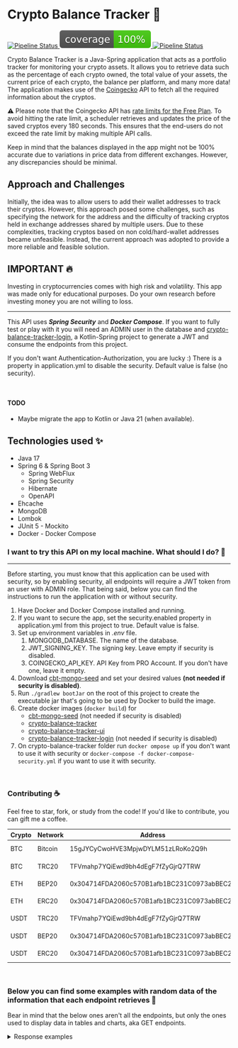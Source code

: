 # Crypto Balance Tracker :rocket:

<a href="https://github.com/lucasdistasi/crypto-balance-tracker/actions">
    <img alt="Pipeline Status" src="https://github.com/lucasdistasi/crypto-balance-tracker/actions/workflows/main.yml/badge.svg"/>
</a>
<a href="https://lucasdistasi.github.io/crypto-balance-tracker/">
    <img alt="Code Coverage" src="https://github.com/lucasdistasi/crypto-balance-tracker/blob/gh-pages/badges/jacoco.svg"/>
</a>
<a href="#">
    <img alt="Pipeline Status" src="https://hits.dwyl.com/lucasdistasi/crypto-balance-tracker.svg"/>
</a>

Crypto Balance Tracker is a Java-Spring application that acts as a portfolio tracker for monitoring your crypto assets. 
It allows you to retrieve data such as the percentage of each crypto owned, the total value of your assets, 
the current price of each crypto, the balance per platform, and many more data! The application makes use of the 
[Coingecko](https://www.coingecko.com) API to fetch all the required information about the cryptos.

:warning: Please note that the Coingecko API has [rate limits for the Free Plan](https://www.coingecko.com/en/api/pricing). 
To avoid hitting the rate limit, a scheduler retrieves and updates the price of the saved cryptos every 180 seconds. 
This ensures that the end-users do not exceed the rate limit by making multiple API calls. 

Keep in mind  that the balances displayed in the  app might not be 100% accurate due to variations in price data 
from different exchanges. However, any discrepancies should be minimal.
<br>

## Approach and Challenges
Initially, the idea was to allow users to add their wallet addresses to track their cryptos. However, this approach posed 
some challenges, such as specifying the network for the address and the difficulty of tracking cryptos held in exchange 
addresses shared by multiple users. Due to these complexities, tracking cryptos based on non cold/hard-wallet addresses became unfeasible. 
Instead, the current approach was adopted to provide a more reliable and feasible solution.
<br>

## IMPORTANT :fire:
Investing in cryptocurrencies comes with high risk and volatility. This app was made only for educational purposes.
Do your own research before investing money you are not willing to loss.

<hr>

This API uses ***Spring Security*** and ***Docker Compose***. If you want to fully test or play with it you will need an 
ADMIN user in the database and [crypto-balance-tracker-login](https://github.com/lucasdistasi/crypto-balance-tracker-login),
a Kotlin-Spring project to generate a JWT and consume the endpoints from this project.

If you don't want Authentication-Authorization, you are lucky :) There is a property in application.yml to disable
the security. Default value is false (no security).

<br>

#### TODO

- Maybe migrate the app to Kotlin or Java 21 (when available).

## Technologies used :sparkles:

- Java 17
- Spring 6 & Spring Boot 3
    - Spring WebFlux
    - Spring Security
    - Hibernate
    - OpenAPI
- Ehcache
- MongoDB
- Lombok
- JUnit 5 - Mockito
- Docker - Docker Compose

### I want to try this API on my local machine. What should I do? :tada:

---

Before starting, you must know that this application can be used with security, so by enabling security, all endpoints will
require a JWT token from an user with ADMIN role. That being said, below you can find the instructions to run the application
with or without security.

1. Have Docker and Docker Compose installed and running.
2. If you want to secure the app, set the security.enabled property in application.yml from this project to true. Default value is false.
3. Set up environment variables in _.env_ file.
   1. MONGODB_DATABASE. The name of the database.
   2. JWT_SIGNING_KEY. The signing key. Leave empty if security is disabled.
   3. COINGECKO_API_KEY. API Key from PRO Account. If you don't have one, leave it empty.
4. Download [cbt-mongo-seed](https://github.com/lucasdistasi/cbt-mongo.seed) and set your desired values **(not needed if security is disabled)**.
5. Run `./gradlew bootJar` on the root of this project to create the executable jar that's going to be used by Docker to build the image.
6. Create docker images (`docker build`) for 
   - [cbt-mongo-seed](https://github.com/lucasdistasi/cbt-mongo.seed) (not needed if security is disabled)
   - [crypto-balance-tracker](https://github.com/lucasdistasi/crypto-balance-tracker)
   - [crypto-balance-tracker-ui](https://github.com/lucasdistasi/crypto-balance-tracker-ui)
   - [crypto-balance-tracker-login](https://github.com/lucasdistasi/crypto-balance-tracker-login) (not needed if security is disabled)
7. On crypto-balance-tracker folder run `docker ompose up` if you don't want to use it with security or `docker-compose -f docker-compose-security.yml` if you want to use it with security.

<br>

### Contributing :coffee:

Feel free to star, fork, or study from the code! If you'd like to contribute, you can gift me a coffee.

| Crypto | Network | Address                                    | QR            |
|--------|---------|--------------------------------------------|---------------|
| BTC    | Bitcoin | 15gJYCyCwoHVE3MpjwDYLM51zLRoKo2Q9h         | [BTC-bitcoin] |
| BTC    | TRC20   | TFVmahp7YQiEwd9bh4dEgF7fZyGjrQ7TRW         | [BTC-trc20]   |
| ETH    | BEP20   | 0x304714FDA2060c570B1afb1BC231C0973abBEC23 | [ETH-bep20]   |
| ETH    | ERC20   | 0x304714FDA2060c570B1afb1BC231C0973abBEC23 | [ETH-erc20]   |
| USDT   | TRC20   | TFVmahp7YQiEwd9bh4dEgF7fZyGjrQ7TRW         | [USDT-trc20]  |
| USDT   | BEP20   | 0x304714FDA2060c570B1afb1BC231C0973abBEC23 | [USDT-bep20]  |
| USDT   | ERC20   | 0x304714FDA2060c570B1afb1BC231C0973abBEC23 | [USDT-erc20]  |

[BTC-bitcoin]: https://imgur.com/Hs0DYDk
[BTC-trc20]: https://imgur.com/kdROHrE
[ETH-bep20]: https://imgur.com/DIOiJrL
[ETH-erc20]: https://imgur.com/REXkDmu
[USDT-trc20]: https://imgur.com/ubUWdpI
[USDT-bep20]: https://imgur.com/rrrYd9j
[USDT-erc20]: https://imgur.com/G9DPKvU

<br>

### Below you can find some examples with random data of the information that each endpoint retrieves :memo:

Bear in mind that the below ones aren't all the endpoints, but only the ones used to display data in tables and charts, aka GET endpoints.

<details>
  <summary>Response examples</summary>

### `/api/v1/cryptos?page={pageNumber}`

#### Retrieve cryptos by page

```json
{
  "page": 1,
  "totalPages": 1,
  "hasNextPage": false,
  "cryptos": [
    {
      "id": "64bd318372a86834e9b400b1",
      "cryptoName": "Bitcoin",
      "platform": "COINBASE",
      "quantity": 0.1
    },
    {
      "id": "64bd319172a86834e9b400b2",
      "cryptoName": "Ethereum",
      "platform": "COINBASE",
      "quantity": 0.5
    },
    {
      "id": "64bd319b72a86834e9b400b3",
      "cryptoName": "Cardano",
      "platform": "BINANCE",
      "quantity": 500
    },
    {
      "id": "64bd31ad72a86834e9b400b4",
      "cryptoName": "Tether",
      "platform": "OKX",
      "quantity": 750
    },
    {
      "id": "64bd31c772a86834e9b400b5",
      "cryptoName": "XRP",
      "platform": "BYBIT",
      "quantity": 500
    },
    {
      "id": "64bd31e072a86834e9b400b6",
      "cryptoName": "Solana",
      "platform": "KRAKEN",
      "quantity": 30
    },
    {
      "id": "64bd31eb72a86834e9b400b7",
      "cryptoName": "Polygon",
      "platform": "KRAKEN",
      "quantity": 100
    },
    {
      "id": "64bd322572a86834e9b400b8",
      "cryptoName": "Bitcoin",
      "platform": "BINANCE",
      "quantity": 0.015
    }
  ]
}
```

### `/api/v1/cryptos/{id}`

#### Retrieves information from the crypto with the given mongo database id. i.e 64c3b17cbd56703f00c7e4d5

```json
{
  "id": "64c3b17cbd56703f00c7e4d5",
  "cryptoName": "Bitcoin",
  "platform": "TREZOR",
  "quantity": 0.31533785
}
```

### `/api/v1/platforms`

#### Retrieves all platforms

```json
[
  {
    "name": "BINANCE"
  },
  {
    "name": "COINBASE"
  },
  {
    "name": "BYBIT"
  },
  {
    "name": "OKX"
  },
  {
    "name": "KRAKEN"
  }
]
```

### `/api/v1/goals?page={pageNumber}`

#### Retrieves all goals

```json
{
  "page": 1,
  "totalPages": 1,
  "hasNextPage": false,
  "goals": [
    {
      "goalId": "64bd326072a86834e9b400bb",
      "cryptoName": "XRP",
      "actualQuantity": 500,
      "progress": 100,
      "remainingQuantity": 0,
      "goalQuantity": 500,
      "moneyNeeded": 0
    },
    {
      "goalId": "64bd324472a86834e9b400ba",
      "cryptoName": "Ethereum",
      "actualQuantity": 0.5,
      "progress": 50.00,
      "remainingQuantity": 0.5,
      "goalQuantity": 1,
      "moneyNeeded": 937.04
    },
    {
      "goalId": "64bd323972a86834e9b400b9",
      "cryptoName": "Bitcoin",
      "actualQuantity": 0.115,
      "progress": 23.00,
      "remainingQuantity": 0.385,
      "goalQuantity": 0.5,
      "moneyNeeded": 11510.73
    }
  ]
}
```

### `/api/v1/dashboards/crypto/balances`

#### Returns total balances and information of each crypto in each platform

```json
{
  "totalBalance": 6464.53,
  "totalEURBalance": 5808.95,
  "totalBTCBalance": 0.2162795750,
  "cryptos": [
    {
      "crypto_id": "64bd318372a86834e9b400b1",
      "crypto_info": {
        "id": "bitcoin",
        "symbol": "btc",
        "name": "Bitcoin",
        "market_data": {
          "current_price": {
            "usd": 29889,
            "eur": 26858,
            "btc": 1.0
          },
          "circulating_supply": 19437025.0,
          "max_supply": 21000000.0
        }
      },
      "quantity": 0.1,
      "balance": 2988.90,
      "balance_in_eur": 2685.80,
      "balance_in_btc": 0.1000000000,
      "percentage": 46.24,
      "platform": "COINBASE"
    },
    {
      "crypto_id": "64bd319172a86834e9b400b2",
      "crypto_info": {
        "id": "ethereum",
        "symbol": "eth",
        "name": "Ethereum",
        "market_data": {
          "current_price": {
            "usd": 1873.98,
            "eur": 1683.94,
            "btc": 0.06269515
          },
          "circulating_supply": 120194007.919753,
          "max_supply": null
        }
      },
      "quantity": 0.5,
      "balance": 936.99,
      "balance_in_eur": 841.97,
      "balance_in_btc": 0.0313475750,
      "percentage": 14.49,
      "platform": "COINBASE"
    },
    {
      "crypto_id": "64bd31ad72a86834e9b400b4",
      "crypto_info": {
        "id": "tether",
        "symbol": "usdt",
        "name": "Tether",
        "market_data": {
          "current_price": {
            "usd": 1.0,
            "eur": 0.898737,
            "btc": 0.00003346
          },
          "circulating_supply": 83796187894.4596,
          "max_supply": null
        }
      },
      "quantity": 750,
      "balance": 750.00,
      "balance_in_eur": 674.05,
      "balance_in_btc": 0.0250950000,
      "percentage": 11.60,
      "platform": "OKX"
    },
    {
      "crypto_id": "64bd31e072a86834e9b400b6",
      "crypto_info": {
        "id": "solana",
        "symbol": "sol",
        "name": "Solana",
        "market_data": {
          "current_price": {
            "usd": 24.61,
            "eur": 22.11,
            "btc": 0.0008232
          },
          "circulating_supply": 404138972.522103,
          "max_supply": null
        }
      },
      "quantity": 30,
      "balance": 738.30,
      "balance_in_eur": 663.30,
      "balance_in_btc": 0.0246960000,
      "percentage": 11.42,
      "platform": "KRAKEN"
    },
    {
      "crypto_id": "64bd322572a86834e9b400b8",
      "crypto_info": {
        "id": "bitcoin",
        "symbol": "btc",
        "name": "Bitcoin",
        "market_data": {
          "current_price": {
            "usd": 29889,
            "eur": 26858,
            "btc": 1.0
          },
          "circulating_supply": 19437025.0,
          "max_supply": 21000000.0
        }
      },
      "quantity": 0.015,
      "balance": 448.34,
      "balance_in_eur": 402.87,
      "balance_in_btc": 0.0150000000,
      "percentage": 6.94,
      "platform": "BINANCE"
    },
    {
      "crypto_id": "64bd31c772a86834e9b400b5",
      "crypto_info": {
        "id": "ripple",
        "symbol": "xrp",
        "name": "XRP",
        "market_data": {
          "current_price": {
            "usd": 0.739053,
            "eur": 0.664109,
            "btc": 0.00002473
          },
          "circulating_supply": 52544091958.0,
          "max_supply": 100000000000.0
        }
      },
      "quantity": 500,
      "balance": 369.53,
      "balance_in_eur": 332.05,
      "balance_in_btc": 0.0123650000,
      "percentage": 5.72,
      "platform": "BYBIT"
    },
    {
      "crypto_id": "64bd319b72a86834e9b400b3",
      "crypto_info": {
        "id": "cardano",
        "symbol": "ada",
        "name": "Cardano",
        "market_data": {
          "current_price": {
            "usd": 0.315106,
            "eur": 0.283152,
            "btc": 0.00001054
          },
          "circulating_supply": 35045020830.3234,
          "max_supply": 45000000000.0
        }
      },
      "quantity": 500,
      "balance": 157.55,
      "balance_in_eur": 141.58,
      "balance_in_btc": 0.0052700000,
      "percentage": 2.44,
      "platform": "BINANCE"
    },
    {
      "crypto_id": "64bd31eb72a86834e9b400b7",
      "crypto_info": {
        "id": "matic-network",
        "symbol": "matic",
        "name": "Polygon",
        "market_data": {
          "current_price": {
            "usd": 0.749241,
            "eur": 0.673264,
            "btc": 0.00002506
          },
          "circulating_supply": 9319469069.28493,
          "max_supply": 10000000000.0
        }
      },
      "quantity": 100,
      "balance": 74.92,
      "balance_in_eur": 67.33,
      "balance_in_btc": 0.0025060000,
      "percentage": 1.16,
      "platform": "KRAKEN"
    }
  ]
}
```

### `/api/v1/dashboards/crypto/{cryptoId}`

#### Retrieves information from the crypto with the given cryptoId i.e bitcoin

```json
{
  "totalBalance": 3437.24,
  "totalEURBalance": 3088.67,
  "totalBTCBalance": 0.1150000000,
  "cryptos": [
    {
      "crypto_id": "64bd318372a86834e9b400b1",
      "crypto_info": {
        "id": "bitcoin",
        "symbol": "btc",
        "name": "Bitcoin",
        "market_data": {
          "current_price": {
            "usd": 29889,
            "eur": 26858,
            "btc": 1.0
          },
          "circulating_supply": 19437025.0,
          "max_supply": 21000000.0
        }
      },
      "quantity": 0.1,
      "balance": 2988.90,
      "balance_in_eur": 2685.80,
      "balance_in_btc": 0.1000000000,
      "percentage": 86.96,
      "platform": "COINBASE"
    },
    {
      "crypto_id": "64bd322572a86834e9b400b8",
      "crypto_info": {
        "id": "bitcoin",
        "symbol": "btc",
        "name": "Bitcoin",
        "market_data": {
          "current_price": {
            "usd": 29889,
            "eur": 26858,
            "btc": 1.0
          },
          "circulating_supply": 19437025.0,
          "max_supply": 21000000.0
        }
      },
      "quantity": 0.015,
      "balance": 448.34,
      "balance_in_eur": 402.87,
      "balance_in_btc": 0.0150000000,
      "percentage": 13.04,
      "platform": "BINANCE"
    }
  ]
}
```

### `/api/v1/dashboards/cryptos`

#### Retrieves information for each crypto and the percentage distribution in each platform for that crypto

```json
[
  {
    "cryptoId": "ethereum",
    "cryptos": [
      {
        "crypto_id": "64bd319172a86834e9b400b2",
        "crypto_info": {
          "id": "ethereum",
          "symbol": "eth",
          "name": "Ethereum",
          "market_data": {
            "current_price": {
              "usd": 1873.98,
              "eur": 1683.94,
              "btc": 0.06269515
            },
            "circulating_supply": 120194007.919753,
            "max_supply": null
          }
        },
        "quantity": 0.5,
        "balance": 936.99,
        "balance_in_eur": 841.97,
        "balance_in_btc": 0.0313475750,
        "percentage": 100.00,
        "platform": "COINBASE"
      }
    ]
  },
  {
    "cryptoId": "ripple",
    "cryptos": [
      {
        "crypto_id": "64bd31c772a86834e9b400b5",
        "crypto_info": {
          "id": "ripple",
          "symbol": "xrp",
          "name": "XRP",
          "market_data": {
            "current_price": {
              "usd": 0.739053,
              "eur": 0.664109,
              "btc": 0.00002473
            },
            "circulating_supply": 52544091958.0,
            "max_supply": 100000000000.0
          }
        },
        "quantity": 500,
        "balance": 369.53,
        "balance_in_eur": 332.05,
        "balance_in_btc": 0.0123650000,
        "percentage": 100.00,
        "platform": "BYBIT"
      }
    ]
  },
  {
    "cryptoId": "tether",
    "cryptos": [
      {
        "crypto_id": "64bd31ad72a86834e9b400b4",
        "crypto_info": {
          "id": "tether",
          "symbol": "usdt",
          "name": "Tether",
          "market_data": {
            "current_price": {
              "usd": 1.0,
              "eur": 0.898737,
              "btc": 0.00003346
            },
            "circulating_supply": 83796187894.4596,
            "max_supply": null
          }
        },
        "quantity": 750,
        "balance": 750.00,
        "balance_in_eur": 674.05,
        "balance_in_btc": 0.0250950000,
        "percentage": 100.00,
        "platform": "OKX"
      }
    ]
  },
  {
    "cryptoId": "cardano",
    "cryptos": [
      {
        "crypto_id": "64bd319b72a86834e9b400b3",
        "crypto_info": {
          "id": "cardano",
          "symbol": "ada",
          "name": "Cardano",
          "market_data": {
            "current_price": {
              "usd": 0.315106,
              "eur": 0.283152,
              "btc": 0.00001054
            },
            "circulating_supply": 35045020830.3234,
            "max_supply": 45000000000.0
          }
        },
        "quantity": 500,
        "balance": 157.55,
        "balance_in_eur": 141.58,
        "balance_in_btc": 0.0052700000,
        "percentage": 100.00,
        "platform": "BINANCE"
      }
    ]
  },
  {
    "cryptoId": "solana",
    "cryptos": [
      {
        "crypto_id": "64bd31e072a86834e9b400b6",
        "crypto_info": {
          "id": "solana",
          "symbol": "sol",
          "name": "Solana",
          "market_data": {
            "current_price": {
              "usd": 24.61,
              "eur": 22.11,
              "btc": 0.0008232
            },
            "circulating_supply": 404138972.522103,
            "max_supply": null
          }
        },
        "quantity": 30,
        "balance": 738.30,
        "balance_in_eur": 663.30,
        "balance_in_btc": 0.0246960000,
        "percentage": 100.00,
        "platform": "KRAKEN"
      }
    ]
  },
  {
    "cryptoId": "matic-network",
    "cryptos": [
      {
        "crypto_id": "64bd31eb72a86834e9b400b7",
        "crypto_info": {
          "id": "matic-network",
          "symbol": "matic",
          "name": "Polygon",
          "market_data": {
            "current_price": {
              "usd": 0.749606,
              "eur": 0.673591,
              "btc": 0.00002507
            },
            "circulating_supply": 9319469069.28493,
            "max_supply": 10000000000.0
          }
        },
        "quantity": 100,
        "balance": 74.96,
        "balance_in_eur": 67.36,
        "balance_in_btc": 0.0025070000,
        "percentage": 100.00,
        "platform": "KRAKEN"
      }
    ]
  },
  {
    "cryptoId": "bitcoin",
    "cryptos": [
      {
        "crypto_id": "64bd318372a86834e9b400b1",
        "crypto_info": {
          "id": "bitcoin",
          "symbol": "btc",
          "name": "Bitcoin",
          "market_data": {
            "current_price": {
              "usd": 29889,
              "eur": 26858,
              "btc": 1.0
            },
            "circulating_supply": 19437025.0,
            "max_supply": 21000000.0
          }
        },
        "quantity": 0.1,
        "balance": 2988.90,
        "balance_in_eur": 2685.80,
        "balance_in_btc": 0.1000000000,
        "percentage": 86.96,
        "platform": "COINBASE"
      },
      {
        "crypto_id": "64bd322572a86834e9b400b8",
        "crypto_info": {
          "id": "bitcoin",
          "symbol": "btc",
          "name": "Bitcoin",
          "market_data": {
            "current_price": {
              "usd": 29889,
              "eur": 26858,
              "btc": 1.0
            },
            "circulating_supply": 19437025.0,
            "max_supply": 21000000.0
          }
        },
        "quantity": 0.015,
        "balance": 448.34,
        "balance_in_eur": 402.87,
        "balance_in_btc": 0.0150000000,
        "percentage": 13.04,
        "platform": "BINANCE"
      }
    ]
  }
]
```

### `/api/v1/dashboards/crypto/balances/platforms`

#### Retrieves information for each crypto adding the individual values from each platform where that crypto is stored

```json
{
  "totalBalance": 6466.29,
  "cryptoInfoResponse": [
    {
      "name": "Bitcoin",
      "quantity": 0.115,
      "balance": 3438.04,
      "percentage": 53.17,
      "platforms": [
        "BINANCE",
        "COINBASE"
      ]
    },
    {
      "name": "Ethereum",
      "quantity": 0.5,
      "balance": 937.26,
      "percentage": 14.49,
      "platforms": [
        "COINBASE"
      ]
    },
    {
      "name": "Tether",
      "quantity": 750,
      "balance": 749.96,
      "percentage": 11.60,
      "platforms": [
        "OKX"
      ]
    },
    {
      "name": "Solana",
      "quantity": 30,
      "balance": 739.20,
      "percentage": 11.43,
      "platforms": [
        "KRAKEN"
      ]
    },
    {
      "name": "XRP",
      "quantity": 500,
      "balance": 369.56,
      "percentage": 5.72,
      "platforms": [
        "BYBIT"
      ]
    },
    {
      "name": "Cardano",
      "quantity": 500,
      "balance": 157.31,
      "percentage": 2.43,
      "platforms": [
        "BINANCE"
      ]
    },
    {
      "name": "Polygon",
      "quantity": 100,
      "balance": 74.96,
      "percentage": 1.16,
      "platforms": [
        "KRAKEN"
      ]
    }
  ]
}
```

### `/api/v1/dashboards/platform/{platformName}/cryptos`

#### Retrieves information for all cryptos stored in the given platform i.e binance

```json
{
  "totalBalance": 605.75,
  "totalEURBalance": 544.32,
  "totalBTCBalance": 0.0202600000,
  "cryptos": [
    {
      "crypto_id": "64bd322572a86834e9b400b8",
      "crypto_info": {
        "id": "bitcoin",
        "symbol": "btc",
        "name": "Bitcoin",
        "market_data": {
          "current_price": {
            "usd": 29896,
            "eur": 26864,
            "btc": 1.0
          },
          "circulating_supply": 19437025.0,
          "max_supply": 21000000.0
        }
      },
      "quantity": 0.015,
      "balance": 448.44,
      "balance_in_eur": 402.96,
      "balance_in_btc": 0.0150000000,
      "percentage": 74.03,
      "platform": "BINANCE"
    },
    {
      "crypto_id": "64bd319b72a86834e9b400b3",
      "crypto_info": {
        "id": "cardano",
        "symbol": "ada",
        "name": "Cardano",
        "market_data": {
          "current_price": {
            "usd": 0.314627,
            "eur": 0.282722,
            "btc": 0.00001052
          },
          "circulating_supply": 35045020830.3234,
          "max_supply": 45000000000.0
        }
      },
      "quantity": 500,
      "balance": 157.31,
      "balance_in_eur": 141.36,
      "balance_in_btc": 0.0052600000,
      "percentage": 25.97,
      "platform": "BINANCE"
    }
  ]
}
```

### `/api/v1/dashboards/platforms/cryptos`

#### Retrieves information for all cryptos stored in each platform

```json
[
  {
    "platform": "BINANCE",
    "cryptos": [
      {
        "crypto_id": "64bd322572a86834e9b400b8",
        "crypto_info": {
          "id": "bitcoin",
          "symbol": "btc",
          "name": "Bitcoin",
          "market_data": {
            "current_price": {
              "usd": 29896,
              "eur": 26864,
              "btc": 1.0
            },
            "circulating_supply": 19437025.0,
            "max_supply": 21000000.0
          }
        },
        "quantity": 0.015,
        "balance": 448.44,
        "balance_in_eur": 402.96,
        "balance_in_btc": 0.0150000000,
        "percentage": 74.03,
        "platform": "BINANCE"
      },
      {
        "crypto_id": "64bd319b72a86834e9b400b3",
        "crypto_info": {
          "id": "cardano",
          "symbol": "ada",
          "name": "Cardano",
          "market_data": {
            "current_price": {
              "usd": 0.314627,
              "eur": 0.282722,
              "btc": 0.00001052
            },
            "circulating_supply": 35045020830.3234,
            "max_supply": 45000000000.0
          }
        },
        "quantity": 500,
        "balance": 157.31,
        "balance_in_eur": 141.36,
        "balance_in_btc": 0.0052600000,
        "percentage": 25.97,
        "platform": "BINANCE"
      }
    ]
  },
  {
    "platform": "COINBASE",
    "cryptos": [
      {
        "crypto_id": "64bd318372a86834e9b400b1",
        "crypto_info": {
          "id": "bitcoin",
          "symbol": "btc",
          "name": "Bitcoin",
          "market_data": {
            "current_price": {
              "usd": 29896,
              "eur": 26864,
              "btc": 1.0
            },
            "circulating_supply": 19437025.0,
            "max_supply": 21000000.0
          }
        },
        "quantity": 0.1,
        "balance": 2989.60,
        "balance_in_eur": 2686.40,
        "balance_in_btc": 0.1000000000,
        "percentage": 76.13,
        "platform": "COINBASE"
      },
      {
        "crypto_id": "64bd319172a86834e9b400b2",
        "crypto_info": {
          "id": "ethereum",
          "symbol": "eth",
          "name": "Ethereum",
          "market_data": {
            "current_price": {
              "usd": 1874.52,
              "eur": 1684.43,
              "btc": 0.06270008
            },
            "circulating_supply": 120194007.919753,
            "max_supply": null
          }
        },
        "quantity": 0.5,
        "balance": 937.26,
        "balance_in_eur": 842.22,
        "balance_in_btc": 0.0313500400,
        "percentage": 23.87,
        "platform": "COINBASE"
      }
    ]
  },
  {
    "platform": "BYBIT",
    "cryptos": [
      {
        "crypto_id": "64bd31c772a86834e9b400b5",
        "crypto_info": {
          "id": "ripple",
          "symbol": "xrp",
          "name": "XRP",
          "market_data": {
            "current_price": {
              "usd": 0.739116,
              "eur": 0.664165,
              "btc": 0.00002472
            },
            "circulating_supply": 52544091958.0,
            "max_supply": 100000000000.0
          }
        },
        "quantity": 500,
        "balance": 369.56,
        "balance_in_eur": 332.08,
        "balance_in_btc": 0.0123600000,
        "percentage": 100.00,
        "platform": "BYBIT"
      }
    ]
  },
  {
    "platform": "OKX",
    "cryptos": [
      {
        "crypto_id": "64bd31ad72a86834e9b400b4",
        "crypto_info": {
          "id": "tether",
          "symbol": "usdt",
          "name": "Tether",
          "market_data": {
            "current_price": {
              "usd": 0.999949,
              "eur": 0.898548,
              "btc": 0.00003345
            },
            "circulating_supply": 83796187894.4596,
            "max_supply": null
          }
        },
        "quantity": 750,
        "balance": 749.96,
        "balance_in_eur": 673.91,
        "balance_in_btc": 0.0250875000,
        "percentage": 100.00,
        "platform": "OKX"
      }
    ]
  },
  {
    "platform": "KRAKEN",
    "cryptos": [
      {
        "crypto_id": "64bd31e072a86834e9b400b6",
        "crypto_info": {
          "id": "solana",
          "symbol": "sol",
          "name": "Solana",
          "market_data": {
            "current_price": {
              "usd": 24.64,
              "eur": 22.14,
              "btc": 0.00082406
            },
            "circulating_supply": 404138965.604631,
            "max_supply": null
          }
        },
        "quantity": 30,
        "balance": 739.20,
        "balance_in_eur": 664.20,
        "balance_in_btc": 0.0247218000,
        "percentage": 90.80,
        "platform": "KRAKEN"
      },
      {
        "crypto_id": "64bd31eb72a86834e9b400b7",
        "crypto_info": {
          "id": "matic-network",
          "symbol": "matic",
          "name": "Polygon",
          "market_data": {
            "current_price": {
              "usd": 0.749245,
              "eur": 0.673267,
              "btc": 0.00002506
            },
            "circulating_supply": 9319469069.28493,
            "max_supply": 10000000000.0
          }
        },
        "quantity": 100,
        "balance": 74.92,
        "balance_in_eur": 67.33,
        "balance_in_btc": 0.0025060000,
        "percentage": 9.20,
        "platform": "KRAKEN"
      }
    ]
  }
]
```

### `/api/v1/dashboards/platform/balances`

#### Retrieves balances information for all platforms

```json
{
  "totalBalance": 6466.25,
  "platforms": [
    {
      "platformName": "BINANCE",
      "percentage": 9.37,
      "balance": 605.75
    },
    {
      "platformName": "COINBASE",
      "percentage": 60.73,
      "balance": 3926.86
    },
    {
      "platformName": "KRAKEN",
      "percentage": 12.59,
      "balance": 814.12
    },
    {
      "platformName": "BYBIT",
      "percentage": 5.72,
      "balance": 369.56
    },
    {
      "platformName": "OKX",
      "percentage": 11.6,
      "balance": 749.96
    }
  ]
}
```

</details>

<br>